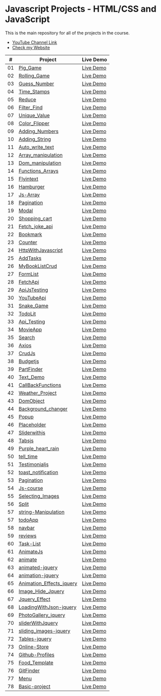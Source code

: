 # Javascript Projects - HTML/CSS and JavaScript

This is the main repository for all of the projects in the course.

-   [YouTube Channel Link](https://www.youtube.com/channel/UCymPTmdV5goU-IBMCAPaErQ)
-   [Check my Website](https://icreatesites4u.com/)

|  #  | Project                                                                                                                     | Live Demo                                                                         |
| :-: | --------------------------------------------------------------------------------------------------------------------------- | --------------------------------------------------------------------------------- |
| 01  | [Pig_Game](https://github.com/UxDeveloper82/Javascript-miniProjects/tree/master/01-Pig_Game)                             | [Live Demo](https://uxdeveloper82.github.io/Javascript-miniProjects/01-Pig_Game/)               |
| 02  | [Rolling_Game](https://github.com/UxDeveloper82/Javascript-miniProjects/tree/master/02-Rolling-Game)                             | [Live Demo](https://uxdeveloper82.github.io/Javascript-miniProjects/02-Rolling-Game/)               |
| 03  | [Guess_Number](https://github.com/UxDeveloper82/Javascript-miniProjects/tree/master/03-Guess-Number)                             | [Live Demo](https://uxdeveloper82.github.io/Javascript-miniProjects/03-Guess-Number)               |
| 04  | [Time_Stamps](https://github.com/UxDeveloper82/Javascript-miniProjects/tree/master/04-TimeStamps)                             | [Live Demo](https://uxdeveloper82.github.io/Javascript-miniProjects/04-TimeStamps)     
| 05  | [Reduce](https://github.com/UxDeveloper82/Javascript-miniProjects/tree/master/05-reduce)                             | [Live Demo](https://uxdeveloper82.github.io/Javascript-miniProjects/05-reduce)      
| 06  | [Filter_Find](https://github.com/UxDeveloper82/Javascript-miniProjects/tree/master/06-filter-find)                             | [Live Demo](https://uxdeveloper82.github.io/Javascript-miniProjects/06-reduce)      
| 07  | [Unique_Value](https://github.com/UxDeveloper82/Javascript-miniProjects/tree/master/07-Unique-Value)                             | [Live Demo](https://uxdeveloper82.github.io/Javascript-miniProjects/07-Unique-Value)      
| 08  | [Color_Flipper](https://github.com/UxDeveloper82/Javascript-miniProjects/tree/master/08-color-flipper)                             | [Live Demo](https://uxdeveloper82.github.io/Javascript-miniProjects/08-color-flipper)      
| 09  | [Adding_Numbers](https://github.com/UxDeveloper82/Javascript-miniProjects/tree/master/09-Adding-numbers)                             | [Live Demo](https://uxdeveloper82.github.io/Javascript-miniProjects/09-Adding-numbers)      
| 10  | [Adding_String](https://github.com/UxDeveloper82/Javascript-miniProjects/tree/master/10-Adding-String)                             | [Live Demo](https://uxdeveloper82.github.io/Javascript-miniProjects/10-Adding-String)      
| 11  | [Auto_write_text](https://github.com/UxDeveloper82/Javascript-miniProjects/tree/master/11-Auto-write-text)                             | [Live Demo](https://uxdeveloper82.github.io/Javascript-miniProjects/11-Auto-write-text)     
| 12  | [Array_manipulation](https://github.com/UxDeveloper82/Javascript-miniProjects/tree/master/12-Array-manipulation)                             | [Live Demo](https://uxdeveloper82.github.io/Javascript-miniProjects/12-Array-manipulation)    
| 13  | [Dom_manipulation](https://github.com/UxDeveloper82/Javascript-miniProjects/tree/master/13-Dom-manipulation)                             | [Live Demo](https://uxdeveloper82.github.io/Javascript-miniProjects/13-Dom-manipulation)      
| 14  | [Functions_Arrays](https://github.com/UxDeveloper82/Javascript-miniProjects/tree/master/14-Functions-Arrays)                             | [Live Demo](https://uxdeveloper82.github.io/Javascript-miniProjects/14-Functions-Arrays) 
| 15  | [Flyintext](https://github.com/UxDeveloper82/Javascript-miniProjects/tree/master/15-Flyintext)                             | [Live Demo](https://uxdeveloper82.github.io/Javascript-miniProjects/15-Flyintext)      
| 16  | [Hamburger](https://github.com/UxDeveloper82/Javascript-miniProjects/tree/master/16-Hamburger)                             | [Live Demo](https://uxdeveloper82.github.io/Javascript-miniProjects/16-Hamburger)   
| 17  | [Js-Array](https://github.com/UxDeveloper82/Javascript-miniProjects/tree/master/17-Js-Array)                             | [Live Demo](https://uxdeveloper82.github.io/Javascript-miniProjects/17-Js-Array)   
| 18  | [Pagination](https://github.com/UxDeveloper82/Javascript-miniProjects/tree/master/18-pagination)                             | [Live Demo](https://uxdeveloper82.github.io/Javascript-miniProjects/18-pagination)  
| 19  | [Modal](https://github.com/UxDeveloper82/Javascript-miniProjects/tree/master/19-modal)                             | [Live Demo](https://uxdeveloper82.github.io/Javascript-miniProjects/19-modal)   
| 20  | [Shopping_cart](https://github.com/UxDeveloper82/Javascript-miniProjects/tree/master/20-Shopping-cart)                             | [Live Demo](https://uxdeveloper82.github.io/Javascript-miniProjects/20-Shopping-cart)   
| 21  | [Fetch_joke_api](https://github.com/UxDeveloper82/Javascript-miniProjects/tree/master/21-Fetch-joke-api)                             | [Live Demo](https://uxdeveloper82.github.io/Javascript-miniProjects/21-Fetch-joke-api)   
| 22  | [Bookmark](https://github.com/UxDeveloper82/Javascript-miniProjects/tree/master/22-Bookmark)                             | [Live Demo](https://uxdeveloper82.github.io/Javascript-miniProjects/22-Bookmark)   
| 23  | [Counter](https://github.com/UxDeveloper82/Javascript-miniProjects/tree/master/23-counter)                             | [Live Demo](https://uxdeveloper82.github.io/Javascript-miniProjects/23-counter)   
| 24  | [HttpWithJavascript](https://github.com/UxDeveloper82/Javascript-miniProjects/tree/master/24-httpWithJavascript)                             | [Live Demo](https://uxdeveloper82.github.io/Javascript-miniProjects/24-httpWithJavascript)   
| 25  | [AddTasks](https://github.com/UxDeveloper82/Javascript-miniProjects/tree/master/25-AddTasks)                             | [Live Demo](https://uxdeveloper82.github.io/Javascript-miniProjects/25-AddTasks)   
| 26  | [MyBookListCrud](https://github.com/UxDeveloper82/Javascript-miniProjects/tree/master/26-MyBookListCrud)                             | [Live Demo](https://uxdeveloper82.github.io/Javascript-miniProjects/26-MyBookListCrud)   
| 27  | [FormList](https://github.com/UxDeveloper82/Javascript-miniProjects/tree/master/27-FormList)                             | [Live Demo](https://uxdeveloper82.github.io/Javascript-miniProjects/27-FormList)   
| 28  | [FetchApi](https://github.com/UxDeveloper82/Javascript-miniProjects/tree/master/28-FetchApi)                             | [Live Demo](https://uxdeveloper82.github.io/Javascript-miniProjects/28-FetchApi)  
| 29  | [ApiJsTesting](https://github.com/UxDeveloper82/Javascript-miniProjects/tree/master/29-Api-Js-testing)                             | [Live Demo](https://uxdeveloper82.github.io/Javascript-miniProjects/29-Api-Js-testing)  
| 30  | [YouTubeApi](https://github.com/UxDeveloper82/Javascript-miniProjects/tree/master/30-YouTubeApi)                             | [Live Demo](https://uxdeveloper82.github.io/Javascript-miniProjects/30-YouTubeApi)  
| 31  | [Snake_Game](https://github.com/UxDeveloper82/Javascript-miniProjects/tree/master/31-Snake-Game)                             | [Live Demo](https://uxdeveloper82.github.io/Javascript-miniProjects/31-Snake-Game)  
| 32  | [TodoLit](https://github.com/UxDeveloper82/Javascript-miniProjects/tree/master/32-TodoList)                             | [Live Demo](https://uxdeveloper82.github.io/Javascript-miniProjects/32-TodoList)  
| 33  | [Api_Testing](https://github.com/UxDeveloper82/Javascript-miniProjects/tree/master/33-Api-Testing)                             | [Live Demo](https://uxdeveloper82.github.io/Javascript-miniProjects/33-Api-Testing)  
| 34  | [MovieApp](https://github.com/UxDeveloper82/Javascript-miniProjects/tree/master/34-MovieApp)                             | [Live Demo](https://uxdeveloper82.github.io/Javascript-miniProjects/34-MovieApp)  
| 35  | [Search](https://github.com/UxDeveloper82/Javascript-miniProjects/tree/master/35-Search)                             | [Live Demo](https://uxdeveloper82.github.io/Javascript-miniProjects/35-Search)  
| 36  | [Axios](https://github.com/UxDeveloper82/Javascript-miniProjects/tree/master/36-Axios)                             | [Live Demo](https://uxdeveloper82.github.io/Javascript-miniProjects/36-Axios)  
| 37  | [CrudJs](https://github.com/UxDeveloper82/Javascript-miniProjects/tree/master/37-CrudJs)                             | [Live Demo](https://uxdeveloper82.github.io/Javascript-miniProjects/37-CrudJs)  
| 38  | [Budgetjs](https://github.com/UxDeveloper82/Javascript-miniProjects/tree/master/38-Budgetjs)                             | [Live Demo](https://uxdeveloper82.github.io/Javascript-miniProjects/38-Budgetjs)  
| 39  | [PartFinder](https://github.com/UxDeveloper82/Javascript-miniProjects/tree/master/39-PartFinder)                             | [Live Demo](https://uxdeveloper82.github.io/Javascript-miniProjects/39-PartFinder)  
| 40  | [Text_Demo](https://github.com/UxDeveloper82/Javascript-miniProjects/tree/master/40-Text-demo)                             | [Live Demo](https://uxdeveloper82.github.io/Javascript-miniProjects/40-Text-demo) 
| 41  | [CallBackFunctions](https://github.com/UxDeveloper82/Javascript-miniProjects/tree/master/41-CallBackFunctions)                             | [Live Demo](https://uxdeveloper82.github.io/Javascript-miniProjects/41-CallBackFunctions)  
| 42  | [Weather_Project](https://github.com/UxDeveloper82/Javascript-miniProjects/tree/master/42-WeatherProject)                             | [Live Demo](https://uxdeveloper82.github.io/Javascript-miniProjects/42-WeatherProject)  
| 43  | [DomObject](https://github.com/UxDeveloper82/Javascript-miniProjects/tree/master/43-DomObject)                             | [Live Demo](https://uxdeveloper82.github.io/Javascript-miniProjects/43-DomObject)  
| 44  | [Background_changer](https://github.com/UxDeveloper82/Javascript-miniProjects/tree/master/44-Background-changer)                             | [Live Demo](https://uxdeveloper82.github.io/Javascript-miniProjects/44-Background-changer)  
| 45  | [Popup](https://github.com/UxDeveloper82/Javascript-miniProjects/tree/master/45-popup)                             | [Live Demo](https://uxdeveloper82.github.io/Javascript-miniProjects/45-popup)  
| 46  | [Placeholder](https://github.com/UxDeveloper82/Javascript-miniProjects/tree/master/46-Placeholder-api)                             | [Live Demo](https://uxdeveloper82.github.io/Javascript-miniProjects/46-Placeholder-api)  
| 47  | [Sliderwithjs](https://github.com/UxDeveloper82/Javascript-miniProjects/tree/master/47-sliderwithjs)                             | [Live Demo](https://uxdeveloper82.github.io/Javascript-miniProjects/47-sliderwithjs)  
| 48  | [Tabsjs](https://github.com/UxDeveloper82/Javascript-miniProjects/tree/master/48-tabsjs)                             | [Live Demo](https://uxdeveloper82.github.io/Javascript-miniProjects/48-tabsjs)  
| 49  | [Purple_heart_rain](https://github.com/UxDeveloper82/Javascript-miniProjects/tree/master/49-purple-heart-rain)                             | [Live Demo](https://uxdeveloper82.github.io/Javascript-miniProjects/49-purple-heart-rain)  
| 50  | [tell_time](https://github.com/UxDeveloper82/Javascript-miniProjects/tree/master/50-tell_time)                             | [Live Demo](https://uxdeveloper82.github.io/Javascript-miniProjects/50-popup)  
| 51  | [Testimonialjs](https://github.com/UxDeveloper82/Javascript-miniProjects/tree/master/51-Testimonialjs)                             | [Live Demo](https://uxdeveloper82.github.io/Javascript-miniProjects/51-Testimonialjs)  
| 52  | [toast_notification](https://github.com/UxDeveloper82/Javascript-miniProjects/tree/master/52-toast-notification)                             | [Live Demo](https://uxdeveloper82.github.io/Javascript-miniProjects/52-toast-notification)  
| 53  | [Pagination](https://github.com/UxDeveloper82/Javascript-miniProjects/tree/master/53-Pagination)                             | [Live Demo](https://uxdeveloper82.github.io/Javascript-miniProjects/53-Pagination)  
| 54  | [Js-course](https://github.com/UxDeveloper82/Javascript-miniProjects/tree/master/54-Js-course)                             | [Live Demo](https://uxdeveloper82.github.io/Javascript-miniProjects/54-Js-course)  
| 55  | [Selecting_Images](https://github.com/UxDeveloper82/Javascript-miniProjects/tree/master/55-selecting-images)                             | [Live Demo](https://uxdeveloper82.github.io/Javascript-miniProjects/55-selecting-images)  
| 56  | [Split](https://github.com/UxDeveloper82/Javascript-miniProjects/tree/master/56-Split)                             | [Live Demo](https://uxdeveloper82.github.io/Javascript-miniProjects/56-Split)  
| 57  | [string-Manipulation](https://github.com/UxDeveloper82/Javascript-miniProjects/tree/master/57-String-Manipulation)                             | [Live Demo](https://uxdeveloper82.github.io/Javascript-miniProjects/57-String-Manipulation)  
| 57  | [todoApp](https://github.com/UxDeveloper82/Javascript-miniProjects/tree/master/57-todoApp)                             | [Live Demo](https://uxdeveloper82.github.io/Javascript-miniProjects/57-todoApp)  
| 58  | [navbar](https://github.com/UxDeveloper82/Javascript-miniProjects/tree/master/58-navbar)                             | [Live Demo](https://uxdeveloper82.github.io/Javascript-miniProjects/58-navbar)  
| 59 | [reviews](https://github.com/UxDeveloper82/Javascript-miniProjects/tree/master/59-reviews)                             | [Live Demo](https://uxdeveloper82.github.io/Javascript-miniProjects/59-reviews)  
| 60  | [Task-List](https://github.com/UxDeveloper82/Javascript-miniProjects/tree/master/60-Task-List)                             | [Live Demo](https://uxdeveloper82.github.io/Javascript-miniProjects/60-Task-List)  
| 61  | [AnimateJs](https://github.com/UxDeveloper82/Javascript-miniProjects/tree/master/61-animate-js)                             | [Live Demo](https://uxdeveloper82.github.io/Javascript-miniProjects/61-animate-js)  
| 62  | [animate](https://github.com/UxDeveloper82/Javascript-miniProjects/tree/master/62-animate)                             | [Live Demo](https://uxdeveloper82.github.io/Javascript-miniProjects/62-animate)  
| 63  | [animated-jquery](https://github.com/UxDeveloper82/Javascript-miniProjects/tree/master/63-animated-jquery)                             | [Live Demo](https://uxdeveloper82.github.io/Javascript-miniProjects/63-animated-jquery)  
| 64  | [animation-jquery](https://github.com/UxDeveloper82/Javascript-miniProjects/tree/master/64-animation-jquery)                             | [Live Demo](https://uxdeveloper82.github.io/Javascript-miniProjects/64-animation-jquery)  
| 65 | [Animation_Effects_jquery](https://github.com/UxDeveloper82/Javascript-miniProjects/tree/master/65-Animation-Effects-jquery)                             | [Live Demo](https://uxdeveloper82.github.io/Javascript-miniProjects/65-Animation-Effects-jquery)  
| 66  | [Image_Hide_Jquery](https://github.com/UxDeveloper82/Javascript-miniProjects/tree/master/66-image_hide-jquery)                             | [Live Demo](https://uxdeveloper82.github.io/Javascript-miniProjects/66-image_hide-jquery)  
| 67  | [Jquery_Effect](https://github.com/UxDeveloper82/Javascript-miniProjects/tree/master/67-Jquery_Effect)                             | [Live Demo](https://uxdeveloper82.github.io/Javascript-miniProjects/67-Jquery_Effect)  
| 68  | [LoadingWithJson-jquery](https://github.com/UxDeveloper82/Javascript-miniProjects/tree/master/68-loadingWithJson-jquery)                             | [Live Demo](https://uxdeveloper82.github.io/Javascript-miniProjects/68-loadingWithJson-jquery)  
| 69  | [PhotoGallery_jquery](https://github.com/UxDeveloper82/Javascript-miniProjects/tree/master/69-PhotoGallery-jquery)                             | [Live Demo](https://uxdeveloper82.github.io/Javascript-miniProjects/69-PhotoGallery-jquery)  
| 70  | [sliderWithJquery](https://github.com/UxDeveloper82/Javascript-miniProjects/tree/master/70-sliderWithJquery)                             | [Live Demo](https://uxdeveloper82.github.io/Javascript-miniProjects/70-sliderWithJquery)  
| 71  | [sliding_images-jquery](https://github.com/UxDeveloper82/Javascript-miniProjects/tree/master/71-sliding_images-jquery)                             | [Live Demo](https://uxdeveloper82.github.io/Javascript-miniProjects/71-sliding_images-jquery) 
| 72 | [ Tables-jquery ](https://github.com/UxDeveloper82/Javascript-miniProjects/tree/master/72-Tables-jquery)                             | [Live Demo](https://uxdeveloper82.github.io/Javascript-miniProjects/72-Tables-jquery)  
| 73  | [ Online-Store ](https://github.com/UxDeveloper82/Javascript-miniProjects/tree/master/73-online-store)                             | [Live Demo](https://uxdeveloper82.github.io/Javascript-miniProjects/73-online-store)  
| 74  | [ Github-Profiles ](https://github.com/UxDeveloper82/Javascript-miniProjects/tree/master/74-github-profiles)                             | [Live Demo](https://uxdeveloper82.github.io/Javascript-miniProjects/74-github-profiles)  
| 75  | [ Food_Template ](https://github.com/UxDeveloper82/Javascript-miniProjects/tree/master/75-FoodTemplate)                             | [Live Demo](https://uxdeveloper82.github.io/Javascript-miniProjects/75-FoodTemplate)  
| 76  | [ GitFinder ](https://github.com/UxDeveloper82/Javascript-miniProjects/tree/master/76-gitFinder)                             | [Live Demo](https://uxdeveloper82.github.io/Javascript-miniProjects/76-gitFinder)  
| 77  | [ Menu ](https://github.com/UxDeveloper82/Javascript-miniProjects/tree/master/77-Menu)                             | [Live Demo](https://uxdeveloper82.github.io/Javascript-miniProjects/77-Menu)  
| 78  | [ Basic-project ](https://github.com/UxDeveloper82/Javascript-miniProjects/tree/master/75-Basic-project)                             | [Live Demo](https://uxdeveloper82.github.io/Javascript-miniProjects/75-Basic-project)  











